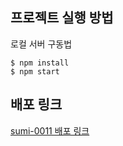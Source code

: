 ## 프로젝트 실행 방법
로컬 서버 구동법

```
$ npm install 
$ npm start
```

## 배포 링크

[sumi-0011 배포 링크](https://wanted-pre-onboarding-frontend-1w6i4pz67-sumi-0011.vercel.app/)
